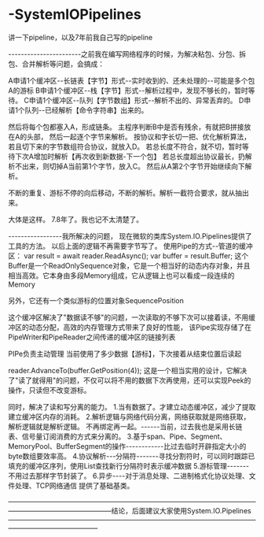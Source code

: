 # -SystemIOPipelines
讲一下pipeline，以及7年前我自己写的pipeline


-----------------------之前我在编写网络程序的时候，为解决粘包、分包、拆包、合并解析等问题，会搞成：

A申请1个缓冲区--长链表【字节】形式--实时收到的、还未处理的--可能是多个包
A的游标
B申请1个缓冲区--栈【字节】形式--解析过程中，发现不够长的，暂时等待。
C申请1个缓冲区--队列【字节数组】形式--解析不出的、异常丢弃的。
D申请1个队列--已经解析【命令字符串】出来的。

然后将每个包都塞入A，形成链条。
主程序判断B中是否有残余，有就把B拼接放在A的头部， 然后一起逐个字节来解析。
按协议和字长切一把、优化解析算法，若且切下来的字节数组符合协议，就放入D。
若总长度不符合，就不切，暂时等待下次A增加时解析【再次收到新数据-下一个包】
若总长度超出协议最长，扔解析不出来，则切掉A当前第1个字节，放入C。 然后从A第2个字节开始继续向下解析。 

不断的重复、游标不停的向后移动，不断的解析。解析一截符合要求，就从抽出来。

大体是这样。 7.8年了。我也记不太清楚了。


-----------------我所解决的问题， 现在微软的类库System.IO.Pipelines提供了工具的方法。 以后上面的逻辑不再需要字节写了。
使用Pipe的方式--管道的缓冲区：
var result = await reader.ReadAsync();
var buffer = result.Buffer; 
这个Buffer是一个ReadOnlySequence<byte>对象，它是一个相当好的动态内存对象，并且相当高效。它本身由多段Memory<byte>组成，它从逻辑上也可以看成一段连续的Memory<byte>

另外，它还有一个类似游标的位置对象SequencePosition

这个缓冲区解决了"数据读不够"的问题，一次读取的不够下次可以接着读，不用缓冲区的动态分配，高效的内存管理方式带来了良好的性能，
该Pipe实现存储了在PipeWriter和PipeReader之间传递的缓冲区的链接列表

PIPe负责主动管理 当前使用了多少数据【游标】，下次接着从结束位置后读起

reader.AdvanceTo(buffer.GetPosition(4)); 
这是一个相当实用的设计，它解决了"读了就得用"的问题，不仅可以将不用的数据下次再使用，还可以实现Peek的操作，只读但不改变游标。


同时，解决了读和写分离的能力。
1.当有数据了。才建立动态缓冲区，减少了提取建立缓冲区内存的消耗。
2.解析逻辑与网络代码分离，网络获取就是网络获取， 解析逻辑就是解析逻辑。 不再绑定再一起。------当前，过去我也是采用长链表、信号量订阅消费的方式来分离的。
3.基于span、Pipe、Segment、MemoryPool、BufferSegment的操作------------比过去临时开辟指定大小的byte数组要效率高。
4.协议解析---分隔符-------寻找分割符时，可以同时跟踪已填充的缓冲区序列，使用List<BufferSegment>查找新行分隔符时表示缓冲数据
5.游标管理-------不用过去那样字节封装了。
6.异步----对于消息处理、二进制格式化协议处理、文件处理、TCP网络通信  提供了基础基类。



———————————————————————————————————————————————————结论，后面建议大家使用System.IO.Pipelines—————————————————————————————————————————————————

